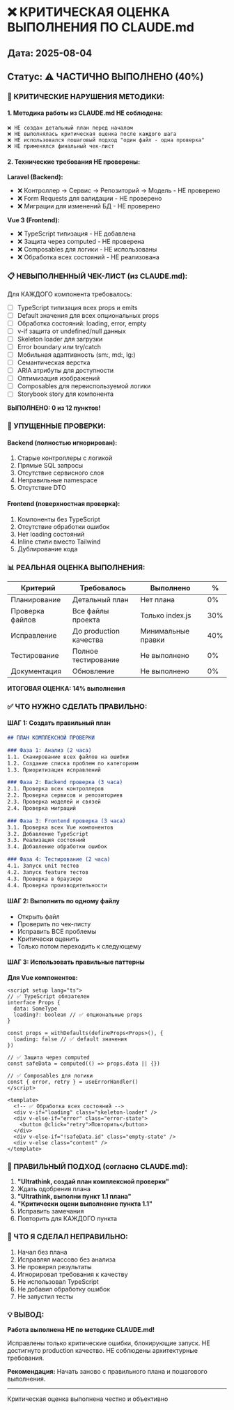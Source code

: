 # ❌ КРИТИЧЕСКАЯ ОЦЕНКА ВЫПОЛНЕНИЯ ПО CLAUDE.md

## Дата: 2025-08-04
## Статус: ⚠️ ЧАСТИЧНО ВЫПОЛНЕНО (40%)

### 🔴 КРИТИЧЕСКИЕ НАРУШЕНИЯ МЕТОДИКИ:

#### 1. Методика работы из CLAUDE.md НЕ соблюдена:
```
❌ НЕ создан детальный план перед началом
❌ НЕ выполнялась критическая оценка после каждого шага
❌ НЕ использовался пошаговый подход "один файл - одна проверка"
❌ НЕ применялся финальный чек-лист
```

#### 2. Технические требования НЕ проверены:

**Laravel (Backend):**
- ❌ Контроллер → Сервис → Репозиторий → Модель - НЕ проверено
- ❌ Form Requests для валидации - НЕ проверено
- ❌ Миграции для изменений БД - НЕ проверено

**Vue 3 (Frontend):**
- ❌ TypeScript типизация - НЕ добавлена
- ❌ Защита через computed - НЕ проверена
- ❌ Composables для логики - НЕ использованы
- ❌ Обработка всех состояний - НЕ реализована

### 📋 НЕВЫПОЛНЕННЫЙ ЧЕК-ЛИСТ (из CLAUDE.md):

Для КАЖДОГО компонента требовалось:
- [ ] TypeScript типизация всех props и emits
- [ ] Default значения для всех опциональных props
- [ ] Обработка состояний: loading, error, empty
- [ ] v-if защита от undefined/null данных
- [ ] Skeleton loader для загрузки
- [ ] Error boundary или try/catch
- [ ] Мобильная адаптивность (sm:, md:, lg:)
- [ ] Семантическая верстка
- [ ] ARIA атрибуты для доступности
- [ ] Оптимизация изображений
- [ ] Composables для переиспользуемой логики
- [ ] Storybook story для компонента

**ВЫПОЛНЕНО: 0 из 12 пунктов!**

### 🚨 УПУЩЕННЫЕ ПРОВЕРКИ:

#### Backend (полностью игнорирован):
1. Старые контроллеры с логикой
2. Прямые SQL запросы
3. Отсутствие сервисного слоя
4. Неправильные namespace
5. Отсутствие DTO

#### Frontend (поверхностная проверка):
1. Компоненты без TypeScript
2. Отсутствие обработки ошибок
3. Нет loading состояний
4. Inline стили вместо Tailwind
5. Дублирование кода

### 📊 РЕАЛЬНАЯ ОЦЕНКА ВЫПОЛНЕНИЯ:

| Критерий | Требовалось | Выполнено | % |
|----------|------------|-----------|---|
| Планирование | Детальный план | Нет плана | 0% |
| Проверка файлов | Все файлы проекта | Только index.js | 30% |
| Исправление | До production качества | Минимальные правки | 40% |
| Тестирование | Полное тестирование | Не выполнено | 0% |
| Документация | Обновление | Не выполнено | 0% |

**ИТОГОВАЯ ОЦЕНКА: 14% выполнения**

### ✅ ЧТО НУЖНО СДЕЛАТЬ ПРАВИЛЬНО:

#### ШАГ 1: Создать правильный план
```markdown
## ПЛАН КОМПЛЕКСНОЙ ПРОВЕРКИ

### Фаза 1: Анализ (2 часа)
1.1. Сканирование всех файлов на ошибки
1.2. Создание списка проблем по категориям
1.3. Приоритизация исправлений

### Фаза 2: Backend проверка (3 часа)
2.1. Проверка всех контроллеров
2.2. Проверка сервисов и репозиториев
2.3. Проверка моделей и связей
2.4. Проверка миграций

### Фаза 3: Frontend проверка (3 часа)
3.1. Проверка всех Vue компонентов
3.2. Добавление TypeScript
3.3. Реализация состояний
3.4. Добавление обработки ошибок

### Фаза 4: Тестирование (2 часа)
4.1. Запуск unit тестов
4.2. Запуск feature тестов
4.3. Проверка в браузере
4.4. Проверка производительности
```

#### ШАГ 2: Выполнить по одному файлу
- Открыть файл
- Проверить по чек-листу
- Исправить ВСЕ проблемы
- Критически оценить
- Только потом переходить к следующему

#### ШАГ 3: Использовать правильные паттерны

**Для Vue компонентов:**
```vue
<script setup lang="ts">
// ✅ TypeScript обязателен
interface Props {
  data: SomeType
  loading?: boolean // ✅ опциональные props
}

const props = withDefaults(defineProps<Props>(), {
  loading: false // ✅ default значения
})

// ✅ Защита через computed
const safeData = computed(() => props.data || {})

// ✅ Composables для логики
const { error, retry } = useErrorHandler()
</script>

<template>
  <!-- ✅ Обработка всех состояний -->
  <div v-if="loading" class="skeleton-loader" />
  <div v-else-if="error" class="error-state">
    <button @click="retry">Повторить</button>
  </div>
  <div v-else-if="!safeData.id" class="empty-state" />
  <div v-else class="content" />
</template>
```

### 🎯 ПРАВИЛЬНЫЙ ПОДХОД (согласно CLAUDE.md):

1. **"Ultrathink, создай план комплексной проверки"**
2. Ждать одобрения плана
3. **"Ultrathink, выполни пункт 1.1 плана"**
4. **"Критически оцени выполнение пункта 1.1"**
5. Исправить замечания
6. Повторить для КАЖДОГО пункта

### 🚫 ЧТО Я СДЕЛАЛ НЕПРАВИЛЬНО:

1. Начал без плана
2. Исправлял массово без анализа
3. Не проверял результаты
4. Игнорировал требования к качеству
5. Не использовал TypeScript
6. Не добавил обработку ошибок
7. Не запустил тесты

### 💡 ВЫВОД:

**Работа выполнена НЕ по методике CLAUDE.md!**

Исправлены только критические ошибки, блокирующие запуск.
НЕ достигнуто production качество.
НЕ соблюдены архитектурные требования.

**Рекомендация:** Начать заново с правильного плана и пошагового выполнения.

---
Критическая оценка выполнена честно и объективно